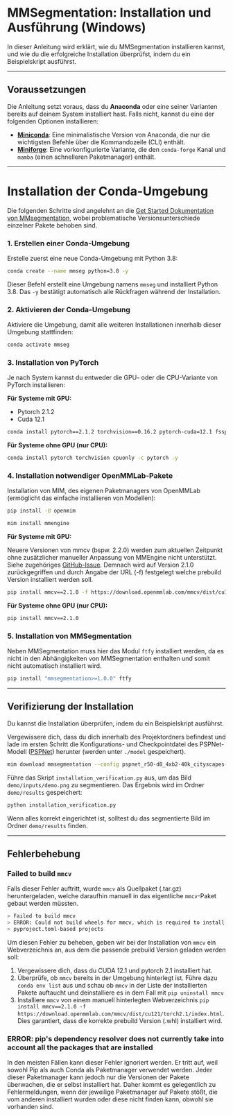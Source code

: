# MMSegmentation: Installation und Ausführung (Windows)

In dieser Anleitung wird erklärt, wie du MMSegmentation installieren kannst, und wie du die erfolgreiche Installation überprüfst, indem du ein Beispielskript ausführst.

---

## Voraussetzungen

Die Anleitung setzt voraus, dass du **Anaconda** oder eine seiner Varianten bereits auf deinem System installiert hast. Falls nicht, kannst du eine der folgenden Optionen installieren:

- **[Miniconda](https://docs.anaconda.com/miniconda/)**: Eine minimalistische Version von Anaconda, die nur die wichtigsten Befehle über die Kommandozeile (CLI) enthält.
- **[Miniforge](https://github.com/conda-forge/miniforge?tab=readme-ov-file)**: Eine vorkonfigurierte Variante, die den `conda-forge` Kanal und `mamba` (einen schnelleren Paketmanager) enthält.

---

# Installation der Conda-Umgebung

Die folgenden Schritte sind angelehnt an die [Get Started Dokumentation von MMsegmentation](https://mmsegmentation.readthedocs.io/en/main/get_started.html), wobei problematische Versionsunterschiede einzelner Pakete behoben sind.

### 1. Erstellen einer Conda-Umgebung

Erstelle zuerst eine neue Conda-Umgebung mit Python 3.8:

```bash
conda create --name mmseg python=3.8 -y
```

Dieser Befehl erstellt eine Umgebung namens `mmseg` und installiert Python 3.8. Das `-y` bestätigt automatisch alle Rückfragen während der Installation.

### 2. Aktivieren der Conda-Umgebung

Aktiviere die Umgebung, damit alle weiteren Installationen innerhalb dieser Umgebung stattfinden:

```bash
conda activate mmseg
```

### 3. Installation von PyTorch

Je nach System kannst du entweder die GPU- oder die CPU-Variante von PyTorch installieren:

**Für Systeme mit GPU:**
- Pytorch 2.1.2
- Cuda 12.1

```bash
conda install pytorch==2.1.2 torchvision==0.16.2 pytorch-cuda=12.1 fsspec -c pytorch -c nvidia -c conda-forge -y
```

**Für Systeme ohne GPU (nur CPU):**

```bash
conda install pytorch torchvision cpuonly -c pytorch -y
```

### 4. Installation notwendiger OpenMMLab-Pakete

Installation von MIM, des eigenen Paketmanagers von OpenMMLab (ermöglicht das einfache installieren von Modellen):

```bash
pip install -U openmim
```

```bash
mim install mmengine
```

**Für Systeme mit GPU:**

Neuere Versionen von mmcv (bspw. 2.2.0) werden zum aktuellen Zeitpunkt ohne zusätzlicher manueller Anpassung von MMEngine nicht unterstützt. Siehe zugehöriges [GitHub-Issue](https://github.com/open-mmlab/mmcv/issues/3096).
Demnach wird auf Version 2.1.0 zurückgegriffen und durch Angabe der URL (-f) festgelegt welche prebuild Version installiert werden soll.
```bash
pip install mmcv==2.1.0 -f https://download.openmmlab.com/mmcv/dist/cu121/torch2.1/index.html
```
**Für Systeme ohne GPU (nur CPU):**
```bash
pip install mmcv==2.1.0
```

### 5. Installation von MMSegmentation
Neben MMSegmentation muss hier das Modul `ftfy` installiert werden, da es nicht in den Abhängigkeiten von MMSegmentation enthalten und somit nicht automatisch installiert wird.
```bash
pip install "mmsegmentation>=1.0.0" ftfy
```

---

## Verifizierung der Installation

Du kannst die Installation überprüfen, indem du ein Beispielskript ausführst.

Vergewissere dich, dass du dich innerhalb des Projektordners befindest und lade im ersten Schritt die Konfigurations- und Checkpointdatei des PSPNet-Modell ([PSPNet](https://arxiv.org/abs/1612.01105)) herunter (werden unter `./model` gespeichert).

```bash
mim download mmsegmentation --config pspnet_r50-d8_4xb2-40k_cityscapes-512x1024 --dest ./model
```

Führe das Skript `installation_verification.py` aus, um das Bild `demo/inputs/demo.png` zu segmentieren. Das Ergebnis wird im Ordner `demo/results` gespeichert:

```bash
python installation_verification.py
```

Wenn alles korrekt eingerichtet ist, solltest du das segmentierte Bild im Ordner `demo/results` finden.

---

## Fehlerbehebung

### Failed to build `mmcv`
Falls dieser Fehler auftritt, wurde `mmcv` als Quellpaket (.tar.gz) heruntergeladen, welche daraufhin manuell in das eigentliche `mmcv`-Paket gebaut werden müssten.

```bash
> Failed to build mmcv
> ERROR: Could not build wheels for mmcv, which is required to install
> pyproject.toml-based projects
```
Um diesen Fehler zu beheben, geben wir bei der Installation von `mmcv` ein Webverzeichnis an, aus dem die passende prebuild Version geladen werden soll: 
1. Vergewissere dich, dass du CUDA 12.1 und pytorch 2.1 installiert hat.
2. Überprüfe, ob `mmcv` bereits in der Umgebung hinterlegt ist. Führe dazu `conda env list` aus und schau ob `mmcv` in der Liste der installierten Pakete auftaucht und deinstalliere es in dem Fall mit `pip uninstall mmcv`
3. Installiere `mmcv` von einem manuell hinterlegten Webverzeichnis `pip install mmcv==2.1.0 -f https://download.openmmlab.com/mmcv/dist/cu121/torch2.1/index.html`. Dies garantiert, dass die korrekte prebuild Version (.whl) installiert wird.

### ERROR: pip's dependency resolver does not currently take into account all the packages that are installed
In den meisten Fällen kann dieser Fehler ignoriert werden. Er tritt auf, weil sowohl Pip als auch Conda als Paketmanager verwendet werden. Jeder dieser Paketmanager kann jedoch nur die Versionen der Pakete überwachen, die er selbst installiert hat. Daher kommt es gelegentlich zu Fehlermeldungen, wenn der jeweilige Paketmanager auf Pakete stößt, die vom anderen installiert wurden oder diese nicht finden kann, obwohl sie vorhanden sind.
